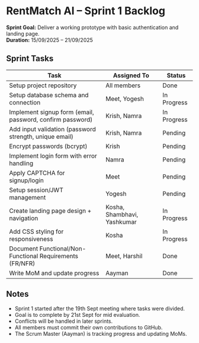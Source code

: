 # RentMatch AI – Sprint 1 Backlog

**Sprint Goal:** Deliver a working prototype with basic authentication and landing page.  
**Duration:** 15/09/2025 – 21/09/2025  

## Sprint Tasks

| Task | Assigned To | Status |
|------|-------------|--------|
| Setup project repository | All members | Done |
| Setup database schema and connection | Meet, Yogesh | In Progress |
| Implement signup form (email, password, confirm password) | Krish, Namra | In Progress |
| Add input validation (password strength, unique email) | Krish, Namra | Pending |
| Encrypt passwords (bcrypt) | Krish | Pending |
| Implement login form with error handling | Namra | Pending |
| Apply CAPTCHA for signup/login | Meet | Pending |
| Setup session/JWT management | Yogesh | Pending |
| Create landing page design + navigation | Kosha, Shambhavi, Yashkumar | In Progress |
| Add CSS styling for responsiveness | Kosha | In Progress |
| Document Functional/Non-Functional Requirements (FR/NFR) | Meet, Harshil | Done |
| Write MoM and update progress | Aayman | Done |

## Notes
- Sprint 1 started after the 19th Sept meeting where tasks were divided.  
- Goal is to complete by 21st Sept for mid evaluation.  
- Conflicts will be handled in later sprints.  
- All members must commit their own contributions to GitHub.  
- The Scrum Master (Aayman) is tracking progress and updating MoMs.  
